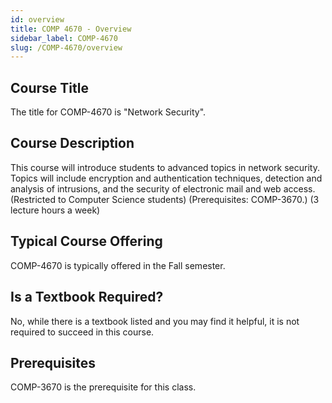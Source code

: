 ```yaml
---
id: overview
title: COMP 4670 - Overview
sidebar_label: COMP-4670
slug: /COMP-4670/overview
---
```


## Course Title

The title for COMP-4670 is "Network Security".

## Course Description

This course will introduce students to advanced topics in network security. Topics will include encryption and authentication techniques, detection and analysis of intrusions, and the security of electronic mail and web access. (Restricted to Computer Science students) (Prerequisites: COMP-3670.) (3 lecture hours a week)

## Typical Course Offering

COMP-4670 is typically offered in the Fall semester.

## Is a Textbook Required?

No, while there is a textbook listed and you may find it helpful, it is not required to succeed in this course.

## Prerequisites

COMP-3670 is the prerequisite for this class.

